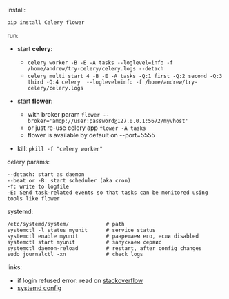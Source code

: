 install:

    pip install Celery flower
    
    
run:
- start **celery**: 
    * `celery worker -B -E -A tasks --loglevel=info -f /home/andrew/try-celery/celery.logs --detach`
    * `celery multi start 4 -B -E -A tasks -Q:1 first -Q:2 second -Q:3 third -Q:4 celery  --loglevel=info -f /home/andrew/try-celery/celery.logs`

- start **flower**: 
    * with broker param `flower --broker='amqp://user:password@127.0.0.1:5672/myvhost'` 
    * or just re-use celery app `flower -A tasks`
    * flower is available by default on --port=5555
- kill: `pkill -f "celery worker"`

celery params:
    
    --detach: start as daemon
    --beat or -B: start scheduler (aka cron)
    -f: write to logfile
    -E: Send task-related events so that tasks can be monitored using tools like flower    

systemd:

    /etc/systemd/system/            # path
    systemctl -l status myunit      # service status
    systemctl enable myunit         # разрешаем его, если disabled
    systemctl start myunit          # запускаем сервис
    systemctl daemon-reload         # restart, after config changes
    sudo journalctl -xn             # check logs

links:

- if login refused error: read on [stackoverflow](https://stackoverflow.com/questions/26811924/spring-amqp-rabbitmq-3-3-5-access-refused-login-was-refused-using-authentica/26820152)
- [systemd config](https://habrahabr.ru/company/southbridge/blog/255845/)